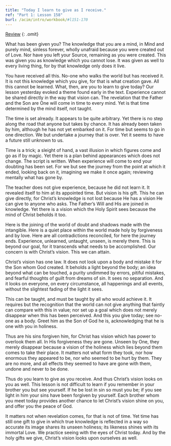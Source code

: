 ```yaml
---
title: "Today I learn to give as I receive."
ref: "Part 1: Lesson 158"
burl: /acim/intro/workbook/#l151-170
---
```


<a class="hide-review" href="/acim/workbook/l174/#l158">Review</a>
{: .omit}

What has been given you? The knowledge that you are a mind, in Mind and
purely mind, sinless forever, wholly unafraid because you were created
out of Love. Nor have you left your Source, remaining as you were
created. This was given you as knowledge which you cannot lose. It was
given as well to every living thing, for by that knowledge only does it
live.

You have received all this. No-one who walks the world but has received
it. It is not this knowledge which you give, for that is what creation
gave. All this cannot be learned. What, then, are you to learn to give
today? Our lesson yesterday evoked a theme found early in the text.
Experience cannot be shared directly in the way that vision can. The
revelation that the Father and the Son are One will come in time to
every mind. Yet is that time determined by the mind itself, not taught.

The time is set already. It appears to be quite arbitrary. Yet there is
no step along the road that anyone but takes by chance. It has already
been taken by him, although he has not yet embarked on it. For time but
seems to go in one direction. We but undertake a journey that is
over. Yet it seems to have a future still unknown to us.

Time is a trick; a sleight of hand, a vast illusion in which figures
come and go as if by magic. Yet there is a plan behind appearances which
does not change. The script is written. When experience will come to end
your doubting has been set. For we but see the journey from the point at
which it ended, looking back on it, imagining we make it once again;
reviewing mentally what has gone by.

The teacher does not give experience, because he did not learn it. It
revealed itself to him at its appointed time. But vision is his gift.
This he can give directly, for Christ’s knowledge is not lost because He
has a vision He can give to anyone who asks. The Father’s Will and His
are joined in knowledge. Yet there is a vision which the Holy Spirit sees
because the mind of Christ beholds it too.

Here is the joining of the world of doubt and shadows made with the
intangible. Here is a quiet place within the world made holy by
forgiveness and by love. Here are all contradictions reconciled, for
here the journey ends. Experience, unlearned, untaught, unseen, is
merely there. This is beyond our goal, for it transcends what needs to
be accomplished. Our concern is with Christ’s vision. This we can
attain.

Christ’s vision has one law. It does not look upon a body and mistake it
for the Son whom God created. It beholds a light beyond the body; an
idea beyond what can be touched, a purity undimmed by errors, pitiful
mistakes, and fearful thoughts of guilt from dreams of sin. It sees no
separation. And it looks on everyone, on every circumstance, all
happenings and all events, without the slightest fading of the light it
sees.

This can be taught, and must be taught by all who would achieve it. It
requires but the recognition that the world can not give anything that
faintly can compare with this in value; nor set up a goal which does not
merely disappear when this has been perceived. And this you give today;
see no-one as a body. Greet him as the Son of God he is, acknowledging
that he is one with you in holiness.

Thus are his sins forgiven him, for Christ has vision which has power to
overlook them all. In His forgiveness they are gone. Unseen by One, they
merely disappear because a vision of the holiness which lies beyond them
comes to take their place. It matters not what form they took, nor how
enormous they appeared to be, nor who seemed to be hurt by them. They are
no more, and all effects they seemed to have are gone with them, undone
and never to be done.

Thus do you learn to give as you receive. And thus Christ’s vision looks
on you as well. This lesson is not difficult to learn if you remember in
your brother you but see yourself. If he be lost in sin so must you be;
if you see light in him your sins have been forgiven by yourself. Each
brother whom you meet today provides another chance to let Christ’s
vision shine on you, and offer you the peace of God.

It matters not when revelation comes, for that is not of time. Yet time
has still one gift to give in which true knowledge is reflected in a way
so accurate its image shares its unseen holiness; its likeness shines
with its immortal Love. We practice seeing with the eyes of Christ
today. And by the holy gifts we give, Christ’s vision looks upon
ourselves as well.

